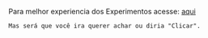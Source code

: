 Para melhor experiencia dos Experimentos acesse: [aqui](https://na18k.github.io/alura-exercicios-pessoal/)

    Mas será que você ira querer achar ou diria "Clicar".
